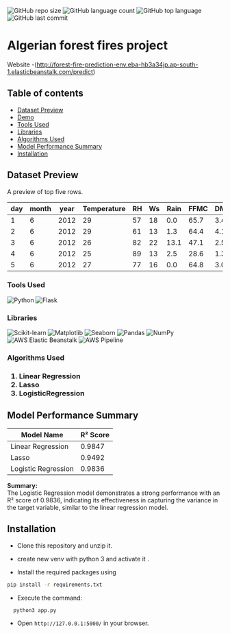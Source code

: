 ![GitHub repo size](https://img.shields.io/github/repo-size/Sandy752/Forest-Fire-Prediction?style=for-the-badge)
![GitHub language count](https://img.shields.io/github/languages/count/Sandy752/Forest-Fire-Prediction?style=for-the-badge)
![GitHub top language](https://img.shields.io/github/languages/top/Sandy752/Forest-Fire-Prediction?style=for-the-badge)
![GitHub last commit](https://img.shields.io/github/last-commit/Sandy752/Forest-Fire-Prediction?color=red&style=for-the-badge)


# Algerian forest fires project

Website -(http://forest-fire-prediction-env.eba-hb3a34jp.ap-south-1.elasticbeanstalk.com/predict)
## Table of contents
* [Dataset Preview](#dataset-preview)
* [Demo](#demo)   
* [Tools Used](#3)
* [Libraries](#4)
* [Algorithms Used](#5)
* [Model Performance Summary](#model-performance-summary)
* [Installation](#installation)


## Dataset Preview

A preview of top five rows.


| day | month | year | Temperature | RH | Ws | Rain | FFMC | DMC | DC  | ISI | BUI | FWI | Classes  | Region |
|-----|-------|------|-------------|----|----|------|------|-----|-----|-----|-----|-----|----------|--------|
| 1   | 6     | 2012 | 29          | 57 | 18 | 0.0  | 65.7 | 3.4 | 7.6 | 1.3 | 3.4 | 0.5 | not fire | 0      |
| 2   | 6     | 2012 | 29          | 61 | 13 | 1.3  | 64.4 | 4.1 | 7.6 | 1.0 | 3.9 | 0.4 | not fire | 0      |
| 3   | 6     | 2012 | 26          | 82 | 22 | 13.1 | 47.1 | 2.5 | 7.1 | 0.3 | 2.7 | 0.1 | not fire | 0      |
| 4   | 6     | 2012 | 25          | 89 | 13 | 2.5  | 28.6 | 1.3 | 6.9 | 0.0 | 1.7 | 0.0 | not fire | 0      |
| 5   | 6     | 2012 | 27          | 77 | 16 | 0.0  | 64.8 | 3.0 | 14.2| 1.2 | 3.9 | 0.5 | not fire | 0      |



<h3>Tools Used </h3><a id="3"></a>

![Python](https://img.shields.io/badge/Python-3776AB?style=for-the-badge&logo=python&logoColor=white)
![Flask](https://img.shields.io/badge/Flask-000000?style=for-the-badge&logo=flask&logoColor=white)

<h3>Libraries</h3><a id="4"></a>

![Scikit-learn](https://img.shields.io/badge/scikit--learn-F7931E?style=for-the-badge&logo=scikit-learn&logoColor=white)
![Matplotlib](https://img.shields.io/badge/Matplotlib-FF7F0E?style=for-the-badge&logo=matplotlib&logoColor=white)
![Seaborn](https://img.shields.io/badge/Seaborn-30B5E3?style=for-the-badge&logo=python&logoColor=white)
![Pandas](https://img.shields.io/badge/Pandas-150458?style=for-the-badge&logo=pandas&logoColor=white)
![NumPy](https://img.shields.io/badge/NumPy-013243?style=for-the-badge&logo=numpy&logoColor=white)
![AWS Elastic Beanstalk](https://img.shields.io/badge/AWS%20Elastic%20Beanstalk-FF9900?style=for-the-badge&logo=amazonaws&logoColor=white)
![AWS Pipeline](https://img.shields.io/badge/AWS%20Pipeline-FF9900?style=for-the-badge&logo=amazonaws&logoColor=white)


<h3>Algorithms Used<h3><a id="5"></a>

1. Linear Regression
2. Lasso
3. LogisticRegression

## Model Performance Summary

| Model Name            | R² Score |
|-----------------------|----------|
| Linear Regression      | 0.9847   |
| Lasso                  | 0.9492   |
| Logistic Regression    | 0.9836   |

**Summary:**  
The Logistic Regression model demonstrates a strong performance with an R² score of 0.9836, indicating its effectiveness in capturing the variance in the target variable, similar to the linear regression model.

## Installation

* Clone this repository and unzip it.

* create new  venv with python 3 and activate it .

* Install the required packages using

 ``` bash
pip install -r requirements.txt
```

* Execute the command:
``` bash
  python3 app.py
```

* Open ```http://127.0.0.1:5000/``` in your browser.
